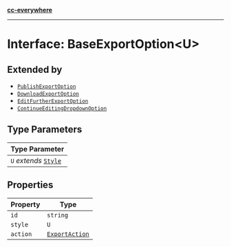 [**cc-everywhere**](../../../../../index.md)

***

# Interface: BaseExportOption<U\>

## Extended by

- [`PublishExportOption`](../../export-config-types/interfaces/publish-export-option.md)
- [`DownloadExportOption`](../../export-config-types/interfaces/download-export-option.md)
- [`EditFurtherExportOption`](../../export-config-types/interfaces/edit-further-export-option.md)
- [`ContinueEditingDropdownOption`](../../export-config-types/interfaces/continue-editing-dropdown-option.md)

## Type Parameters

| Type Parameter |
| ------ |
| `U` *extends* [`Style`](../../export-config-types/interfaces/style.md) |

## Properties

| Property | Type |
| ------ | ------ |
| <a id="id"></a> `id` | `string` |
| <a id="style"></a> `style` | `U` |
| <a id="action"></a> `action` | [`ExportAction`](../../export-config-types/type-aliases/export-action.md) |
